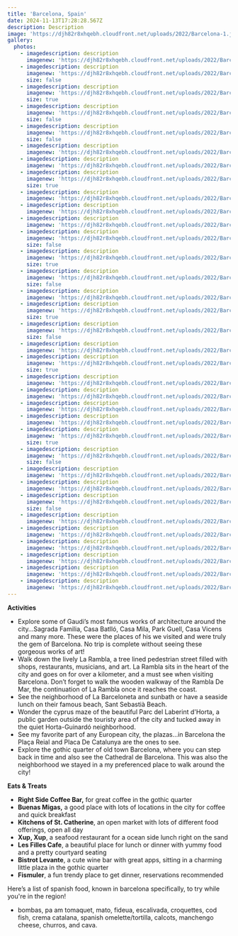```yaml
---
title: 'Barcelona, Spain'
date: 2024-11-13T17:28:28.567Z
description: Description
image: 'https://djh82r8xhqebh.cloudfront.net/uploads/2022/Barcelona-1.jpg'
gallery:
  photos:
    - imagedescription: description
      imagenew: 'https://djh82r8xhqebh.cloudfront.net/uploads/2022/Barcelona-1.jpg'
    - imagedescription: description
      imagenew: 'https://djh82r8xhqebh.cloudfront.net/uploads/2022/Barcelona-13.jpg'
      size: false
    - imagedescription: description
      imagenew: 'https://djh82r8xhqebh.cloudfront.net/uploads/2022/Barcelona-3.jpg'
      size: true
    - imagedescription: description
      imagenew: 'https://djh82r8xhqebh.cloudfront.net/uploads/2022/Barcelona-2.jpg'
      size: false
    - imagedescription: description
      imagenew: 'https://djh82r8xhqebh.cloudfront.net/uploads/2022/Barcelona-8.jpg'
      size: false
    - imagedescription: description
      imagenew: 'https://djh82r8xhqebh.cloudfront.net/uploads/2022/Barcelona-5.jpg'
    - imagedescription: description
      imagenew: 'https://djh82r8xhqebh.cloudfront.net/uploads/2022/Barcelona-4.jpg'
    - imagedescription: description
      imagenew: 'https://djh82r8xhqebh.cloudfront.net/uploads/2022/Barcelona-9.jpg'
      size: true
    - imagedescription: description
      imagenew: 'https://djh82r8xhqebh.cloudfront.net/uploads/2022/Barcelona-6.jpg'
    - imagedescription: description
      imagenew: 'https://djh82r8xhqebh.cloudfront.net/uploads/2022/Barcelona-10.jpg'
    - imagedescription: description
      imagenew: 'https://djh82r8xhqebh.cloudfront.net/uploads/2022/Barcelona-11.jpg'
    - imagedescription: description
      imagenew: 'https://djh82r8xhqebh.cloudfront.net/uploads/2022/Barcelona-7.jpg'
      size: false
    - imagedescription: description
      imagenew: 'https://djh82r8xhqebh.cloudfront.net/uploads/2022/Barcelona-12.jpg'
      size: true
    - imagedescription: description
      imagenew: 'https://djh82r8xhqebh.cloudfront.net/uploads/2022/Barcelona-19.jpg'
      size: false
    - imagedescription: description
      imagenew: 'https://djh82r8xhqebh.cloudfront.net/uploads/2022/Barcelona-15.jpg'
    - imagedescription: description
      imagenew: 'https://djh82r8xhqebh.cloudfront.net/uploads/2022/Barcelona-16.jpg'
      size: true
    - imagedescription: description
      imagenew: 'https://djh82r8xhqebh.cloudfront.net/uploads/2022/Barcelona-18.jpg'
      size: false
    - imagedescription: description
      imagenew: 'https://djh82r8xhqebh.cloudfront.net/uploads/2022/Barcelona-17.jpg'
    - imagedescription: description
      imagenew: 'https://djh82r8xhqebh.cloudfront.net/uploads/2022/Barcelona-20.jpg'
      size: true
    - imagedescription: description
      imagenew: 'https://djh82r8xhqebh.cloudfront.net/uploads/2022/Barcelona-22.jpg'
    - imagedescription: description
      imagenew: 'https://djh82r8xhqebh.cloudfront.net/uploads/2022/Barcelona-23.jpg'
    - imagedescription: description
      imagenew: 'https://djh82r8xhqebh.cloudfront.net/uploads/2022/Barcelona-24.jpg'
    - imagedescription: description
      imagenew: 'https://djh82r8xhqebh.cloudfront.net/uploads/2022/Barcelona-26.jpg'
    - imagedescription: description
      imagenew: 'https://djh82r8xhqebh.cloudfront.net/uploads/2022/Barcelona-27.jpg'
      size: true
    - imagedescription: description
      imagenew: 'https://djh82r8xhqebh.cloudfront.net/uploads/2022/Barcelona-25.jpg'
      size: false
    - imagedescription: description
      imagenew: 'https://djh82r8xhqebh.cloudfront.net/uploads/2022/Barcelona-21.jpg'
    - imagedescription: description
      imagenew: 'https://djh82r8xhqebh.cloudfront.net/uploads/2022/Barcelona-32.jpg'
    - imagedescription: description
      imagenew: 'https://djh82r8xhqebh.cloudfront.net/uploads/2022/Barcelona-28.jpg'
      size: false
    - imagedescription: description
      imagenew: 'https://djh82r8xhqebh.cloudfront.net/uploads/2022/Barcelona-29.jpg'
    - imagedescription: description
      imagenew: 'https://djh82r8xhqebh.cloudfront.net/uploads/2022/Barcelona-33.jpg'
    - imagedescription: description
      imagenew: 'https://djh82r8xhqebh.cloudfront.net/uploads/2022/Barcelona-35.jpg'
    - imagedescription: description
      imagenew: 'https://djh82r8xhqebh.cloudfront.net/uploads/2022/Barcelona-30.jpg'
    - imagedescription: description
      imagenew: 'https://djh82r8xhqebh.cloudfront.net/uploads/2022/Barcelona-31.jpg'
    - imagedescription: description
      imagenew: 'https://djh82r8xhqebh.cloudfront.net/uploads/2022/Barcelona-34.jpg'
---
```

**Activities**

* Explore some of Gaudi’s most famous works of architecture around the city…Sagrada Familia, Casa Batlló, Casa Mila, Park Guell, Casa Vicens and many more. These were the places of his we visited and were truly the gem of Barcelona. No trip is complete without seeing these gorgeous works of art!
* Walk down the lively La Rambla, a tree lined pedestrian street filled with shops, restaurants, musicians, and art.  La Rambla sits in the heart of the city and goes on for over a kilometer, and a must see when visiting Barcelona. Don’t forget to walk the wooden walkway of the Rambla De Mar, the continuation of La Rambla once it reaches the coast.
* See the neighborhood of La Barceloneta and sunbath or have a seaside lunch on their famous beach, Sant Sebastià Beach. 
* Wonder the cyprus maze of the beautiful Parc del Laberint d'Horta, a public garden outside the touristy area of the city and tucked away in the quiet Horta-Guinardó neighborhood.
* See my favorite part of any European city, the plazas…in Barcelona the Plaça Reial and Placa De Catalunya are the ones to see.
* Explore the gothic quarter of old town Barcelona, where you can step back in time and also see the Cathedral de Barcelona. This was also the neighborhood we stayed in a my preferenced place to walk around the city!

**Eats & Treats**

* **Right Side Coffee Bar,** for great coffee in the gothic quarter
* **Buenas Migas,** a good place with lots of locations in the city for coffee and quick breakfast
* **Kitchens of St. Catherine**, an open market with lots of different food offerings, open all day
* **Xup, Xup**, a seafood restaurant for a ocean side lunch right on the sand
* **Les Filles Cafe**, a beautiful place for lunch or dinner with yummy food and a pretty courtyard seating
* **Bistrot Levante**, a cute wine bar with great apps, sitting in a charming little plaza in the gothic quarter
* **Fismuler**, a fun trendy place to get dinner, reservations recommended 

Here’s a list of spanish food, known in barcelona specifically, to try while you're in the region!

* bombas, pa am tomaquet, mato, fideua, escalivada, croquettes, cod fish, crema catalana, spanish omelette/tortilla, calcots, manchengo cheese, churros, and cava.
